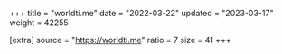 +++
title = "worldti.me"
date = "2022-03-22"
updated = "2023-03-17"
weight = 42255

[extra]
source = "https://worldti.me"
ratio = 7
size = 41
+++
